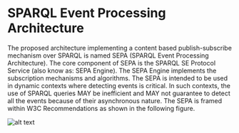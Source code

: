 # SPARQL Event Processing Architecture
The proposed architecture implementing a content based publish-subscribe mechanism over SPARQL is named SEPA (SPARQL Event Processing Architecture). The core component of SEPA is the SPARQL SE Protocol Service (also know as: SEPA Engine). The SEPA Engine implements the subscription mechanisms and algorithms. The SEPA is intended to be used in dynamic contexts where detecting events is critical. In such contexts, the use of SPARQL queries MAY be inefficient and MAY not guarantee to detect all the events because of their asynchronous nature. The SEPA is framed within W3C Recommendations as shown in the following figure.

![alt text][logo]

[logo]: https://github.com/vaimee/sepatools/blob/master/images/sepa.jpg "SPARQL Event Processing Architecture"